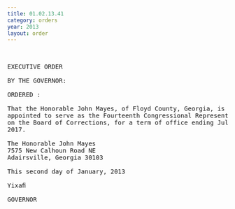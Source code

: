 ```yaml
---
title: 01.02.13.41
category: orders
year: 2013
layout: order
---
```


<pre> 

EXECUTIVE ORDER

BY THE GOVERNOR:

ORDERED :

That the Honorable John Mayes, of Floyd County, Georgia, is
appointed to serve as the Fourteenth Congressional Representative
on the Board of Corrections, for a term of office ending July 1,
2017.

The Honorable John Mayes
7575 New Calhoun Road NE
Adairsville, Georgia 30103

This second day of January, 2013

Yixaﬁ

GOVERNOR

</pre>
